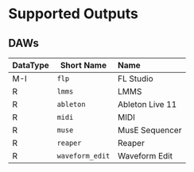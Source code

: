 
# Supported Outputs
## DAWs
| DataType | Short Name | Name |
| --- | --- | :--- |
| M-I | ```flp``` | FL Studio |
| R | ```lmms``` | LMMS |
| R | ```ableton``` | Ableton Live 11 |
| R | ```midi``` | MIDI |
| R | ```muse``` | MusE Sequencer |
| R | ```reaper``` | Reaper |
| R | ```waveform_edit``` | Waveform Edit |